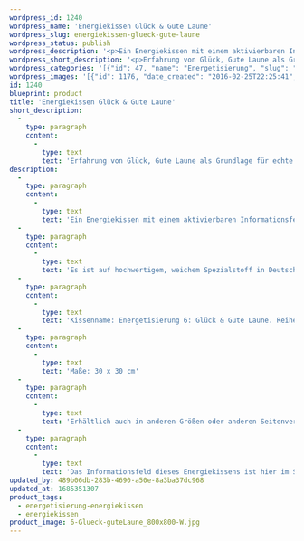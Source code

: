 ```yaml
---
wordpress_id: 1240
wordpress_name: 'Energiekissen Glück & Gute Laune'
wordpress_slug: energiekissen-glueck-gute-laune
wordpress_status: publish
wordpress_description: '<p>Ein Energiekissen mit einem aktivierbaren Informationsfeld zu Glück und Guter Laune sowie dem energetischen Zugang zu den dazugehörigen universellen Wissenspools.</p><p>Es ist auf hochwertigem, weichem Spezialstoff in Deutschland gedruckt und sorgfältig in Handarbeit in Deutschland mit Reißverschluss genäht. Laut Herstellerangaben ist der farbintensive Druck 70 Jahre lichtecht, waschbar (Wollwaschgang, 20°) und in einem umweltorientierten Verfahren hergestellt.</p><p>Kissenname: Energetisierung 6: Glück &amp; Gute Laune. Reihe: Energetisierung</p><p>Maße: 30 x 30 cm</p><p>Erhältlich auch in anderen Größen oder anderen Seitenverhältnissen. Bitte kontaktieren Sie uns hierfür unter <a href="mailto:info@elvedenverlag.de">info@elvedenverlag.de</a>.</p><p>Das Informationsfeld dieses Energiekissens ist hier im Shop auch erhältlich als <a href="https://my.feenbaum.de/produkt-kategorie/energiebilder/fotokarten/energetisierung-fotokarten/">Fotokarte</a>, <a href="https://my.feenbaum.de/produkt-kategorie/energiebilder/wandbilder/energetisierung/">Wandbild</a> und <a href="https://my.feenbaum.de/produkt-kategorie/energiesprays/energetisierung-energiesprays/">Energiespray</a></p><p><a href="https://my.feenbaum.de/anwendung-energiekissen/">Anwendungshinweise</a></p>'
wordpress_short_description: '<p>Erfahrung von Glück, Gute Laune als Grundlage für echte Freude</p>'
wordpress_categories: '[{"id": 47, "name": "Energetisierung", "slug": "energetisierung-energiekissen"}, {"id": 28, "name": "Energiekissen", "slug": "energiekissen"}]'
wordpress_images: '[{"id": 1176, "date_created": "2016-02-25T22:25:41", "date_created_gmt": "2016-02-25T20:25:41", "date_modified": "2016-02-25T22:25:41", "date_modified_gmt": "2016-02-25T20:25:41", "src": "https://my.feenbaum.de/wp-content/uploads/2016/02/6-Glueck-guteLaune_800x800-W.jpg", "name": "6 Glueck-guteLaune_800x800-W", "alt": ""}]'
id: 1240
blueprint: product
title: 'Energiekissen Glück & Gute Laune'
short_description:
  -
    type: paragraph
    content:
      -
        type: text
        text: 'Erfahrung von Glück, Gute Laune als Grundlage für echte Freude'
description:
  -
    type: paragraph
    content:
      -
        type: text
        text: 'Ein Energiekissen mit einem aktivierbaren Informationsfeld zu Glück und Guter Laune sowie dem energetischen Zugang zu den dazugehörigen universellen Wissenspools.'
  -
    type: paragraph
    content:
      -
        type: text
        text: 'Es ist auf hochwertigem, weichem Spezialstoff in Deutschland gedruckt und sorgfältig in Handarbeit in Deutschland mit Reißverschluss genäht. Laut Herstellerangaben ist der farbintensive Druck 70 Jahre lichtecht, waschbar (Wollwaschgang, 20°) und in einem umweltorientierten Verfahren hergestellt.'
  -
    type: paragraph
    content:
      -
        type: text
        text: 'Kissenname: Energetisierung 6: Glück & Gute Laune. Reihe: Energetisierung'
  -
    type: paragraph
    content:
      -
        type: text
        text: 'Maße: 30 x 30 cm'
  -
    type: paragraph
    content:
      -
        type: text
        text: 'Erhältlich auch in anderen Größen oder anderen Seitenverhältnissen. Bitte kontaktieren Sie uns hierfür unter info@elvedenverlag.de.'
  -
    type: paragraph
    content:
      -
        type: text
        text: 'Das Informationsfeld dieses Energiekissens ist hier im Shop auch erhältlich als Fotokarte, Wandbild und Energiespray'
updated_by: 489b06db-283b-4690-a50e-8a3ba37dc968
updated_at: 1685351307
product_tags:
  - energetisierung-energiekissen
  - energiekissen
product_image: 6-Glueck-guteLaune_800x800-W.jpg
---
```

